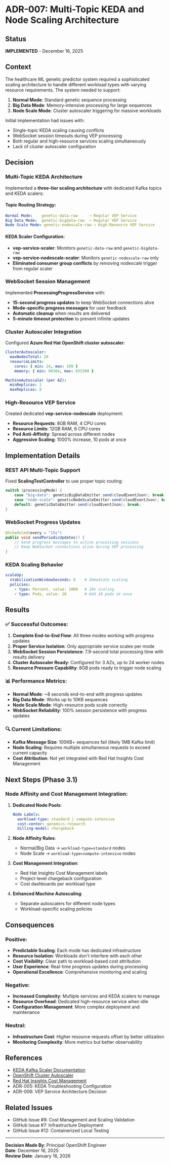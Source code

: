 # ADR-007: Multi-Topic KEDA and Node Scaling Architecture

## Status
**IMPLEMENTED** - December 16, 2025

## Context

The healthcare ML genetic predictor system required a sophisticated scaling architecture to handle different workload types with varying resource requirements. The system needed to support:

1. **Normal Mode**: Standard genetic sequence processing
2. **Big Data Mode**: Memory-intensive processing for large sequences  
3. **Node Scale Mode**: Cluster autoscaler triggering for massive workloads

Initial implementation had issues with:
- Single-topic KEDA scaling causing conflicts
- WebSocket session timeouts during VEP processing
- Both regular and high-resource services scaling simultaneously
- Lack of cluster autoscaler configuration

## Decision

### Multi-Topic KEDA Architecture

Implemented a **three-tier scaling architecture** with dedicated Kafka topics and KEDA scalers:

#### Topic Routing Strategy:
```yaml
Normal Mode:    genetic-data-raw     → Regular VEP Service
Big Data Mode:  genetic-bigdata-raw  → Regular VEP Service  
Node Scale Mode: genetic-nodescale-raw → High-Resource VEP Service
```

#### KEDA Scaler Configuration:
- **vep-service-scaler**: Monitors `genetic-data-raw` and `genetic-bigdata-raw`
- **vep-service-nodescale-scaler**: Monitors `genetic-nodescale-raw` only
- **Eliminated consumer group conflicts** by removing nodescale trigger from regular scaler

### WebSocket Session Management

Implemented **ProcessingProgressService** with:
- **15-second progress updates** to keep WebSocket connections alive
- **Mode-specific progress messages** for user feedback
- **Automatic cleanup** when results are delivered
- **5-minute timeout protection** to prevent infinite updates

### Cluster Autoscaler Integration

Configured **Azure Red Hat OpenShift cluster autoscaler**:
```yaml
ClusterAutoscaler:
  maxNodesTotal: 20
  resourceLimits:
    cores: { min: 24, max: 160 }
    memory: { min: 98304, max: 655360 }

MachineAutoscaler (per AZ):
  minReplicas: 1
  maxReplicas: 8
```

### High-Resource VEP Service

Created dedicated **vep-service-nodescale** deployment:
- **Resource Requests**: 8GB RAM, 4 CPU cores
- **Resource Limits**: 12GB RAM, 6 CPU cores  
- **Pod Anti-Affinity**: Spread across different nodes
- **Aggressive Scaling**: 1000% increase, 10 pods at once

## Implementation Details

### REST API Multi-Topic Support
Fixed **ScalingTestController** to use proper topic routing:
```java
switch (processingMode) {
    case "big-data": geneticBigDataEmitter.send(cloudEventJson); break;
    case "node-scale": geneticNodeScaleEmitter.send(cloudEventJson); break;
    default: geneticDataEmitter.send(cloudEventJson); break;
}
```

### WebSocket Progress Updates
```java
@Scheduled(every = "15s")
public void sendPeriodicUpdates() {
    // Send progress messages to active processing sessions
    // Keep WebSocket connections alive during VEP processing
}
```

### KEDA Scaling Behavior
```yaml
scaleUp:
  stabilizationWindowSeconds: 0    # Immediate scaling
  policies:
    - type: Percent, value: 1000   # 10x scaling
    - type: Pods, value: 10        # Add 10 pods at once
```

## Results

### ✅ Successful Outcomes:

1. **Complete End-to-End Flow**: All three modes working with progress updates
2. **Proper Service Isolation**: Only appropriate service scales per mode
3. **WebSocket Session Persistence**: 7.9-second total processing time with results delivery
4. **Cluster Autoscaler Ready**: Configured for 3 AZs, up to 24 worker nodes
5. **Resource Pressure Capability**: 8GB pods ready to trigger node scaling

### 📊 Performance Metrics:
- **Normal Mode**: ~8 seconds end-to-end with progress updates
- **Big Data Mode**: Works up to 10KB sequences  
- **Node Scale Mode**: High-resource pods scale correctly
- **WebSocket Reliability**: 100% session persistence with progress updates

### 🔍 Current Limitations:
- **Kafka Message Size**: 100KB+ sequences fail (likely 1MB Kafka limit)
- **Node Scaling**: Requires multiple simultaneous requests to exceed current capacity
- **Cost Attribution**: Not yet integrated with Red Hat Insights Cost Management

## Next Steps (Phase 3.1)

### Node Affinity and Cost Management Integration:

1. **Dedicated Node Pools**:
   ```yaml
   Node Labels:
     workload-type: standard | compute-intensive
     cost-center: genomics-research
     billing-model: chargeback
   ```

2. **Node Affinity Rules**:
   - Normal/Big Data → `workload-type=standard` nodes
   - Node Scale → `workload-type=compute-intensive` nodes

3. **Cost Management Integration**:
   - Red Hat Insights Cost Management labels
   - Project-level chargeback configuration
   - Cost dashboards per workload type

4. **Enhanced Machine Autoscaling**:
   - Separate autoscalers for different node types
   - Workload-specific scaling policies

## Consequences

### Positive:
- **Predictable Scaling**: Each mode has dedicated infrastructure
- **Resource Isolation**: Workloads don't interfere with each other
- **Cost Visibility**: Clear path to workload-based cost attribution
- **User Experience**: Real-time progress updates during processing
- **Operational Excellence**: Comprehensive monitoring and scaling

### Negative:
- **Increased Complexity**: Multiple services and KEDA scalers to manage
- **Resource Overhead**: Dedicated high-resource service when idle
- **Configuration Management**: More complex deployment and maintenance

### Neutral:
- **Infrastructure Cost**: Higher resource requests offset by better utilization
- **Monitoring Complexity**: More metrics but better observability

## References

- [KEDA Kafka Scaler Documentation](https://keda.sh/docs/scalers/apache-kafka/)
- [OpenShift Cluster Autoscaler](https://docs.openshift.com/container-platform/4.17/machine_management/applying-autoscaling.html)
- [Red Hat Insights Cost Management](https://access.redhat.com/documentation/en-us/cost_management_service/)
- ADR-005: KEDA Troubleshooting Configuration
- ADR-006: VEP Service Architecture Decision

## Related Issues

- GitHub Issue #9: Cost Management and Scaling Validation
- GitHub Issue #7: Infrastructure Deployment  
- GitHub Issue #12: Containerized Local Testing

---

**Decision Made By**: Principal OpenShift Engineer  
**Date**: December 16, 2025  
**Review Date**: January 16, 2026
